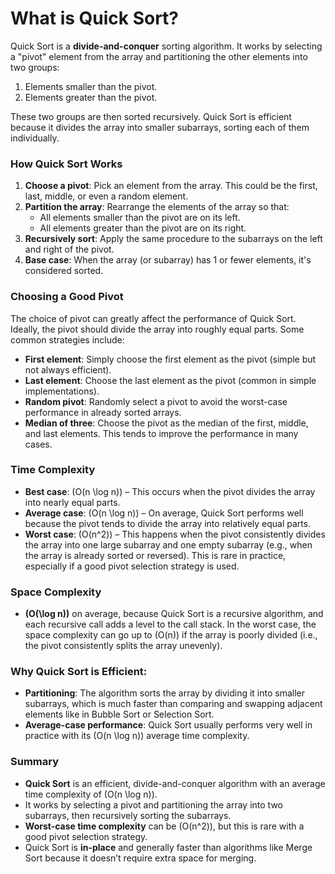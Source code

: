 # What is Quick Sort?

Quick Sort is a **divide-and-conquer** sorting algorithm. It works by selecting a "pivot" element from the array and partitioning the other elements into two groups:

1. Elements smaller than the pivot.
2. Elements greater than the pivot.

These two groups are then sorted recursively. Quick Sort is efficient because it divides the array into smaller subarrays, sorting each of them individually.

### How Quick Sort Works

1. **Choose a pivot**: Pick an element from the array. This could be the first, last, middle, or even a random element.
2. **Partition the array**: Rearrange the elements of the array so that:
   - All elements smaller than the pivot are on its left.
   - All elements greater than the pivot are on its right.
3. **Recursively sort**: Apply the same procedure to the subarrays on the left and right of the pivot.
4. **Base case**: When the array (or subarray) has 1 or fewer elements, it's considered sorted.

### Choosing a Good Pivot

The choice of pivot can greatly affect the performance of Quick Sort. Ideally, the pivot should divide the array into roughly equal parts. Some common strategies include:

- **First element**: Simply choose the first element as the pivot (simple but not always efficient).
- **Last element**: Choose the last element as the pivot (common in simple implementations).
- **Random pivot**: Randomly select a pivot to avoid the worst-case performance in already sorted arrays.
- **Median of three**: Choose the pivot as the median of the first, middle, and last elements. This tends to improve the performance in many cases.

### Time Complexity

- **Best case**: \(O(n \log n)\) – This occurs when the pivot divides the array into nearly equal parts.
- **Average case**: \(O(n \log n)\) – On average, Quick Sort performs well because the pivot tends to divide the array into relatively equal parts.
- **Worst case**: \(O(n^2)\) – This happens when the pivot consistently divides the array into one large subarray and one empty subarray (e.g., when the array is already sorted or reversed). This is rare in practice, especially if a good pivot selection strategy is used.

### Space Complexity

- **\(O(\log n)\)** on average, because Quick Sort is a recursive algorithm, and each recursive call adds a level to the call stack. In the worst case, the space complexity can go up to \(O(n)\) if the array is poorly divided (i.e., the pivot consistently splits the array unevenly).

### Why Quick Sort is Efficient:

- **Partitioning**: The algorithm sorts the array by dividing it into smaller subarrays, which is much faster than comparing and swapping adjacent elements like in Bubble Sort or Selection Sort.
- **Average-case performance**: Quick Sort usually performs very well in practice with its \(O(n \log n)\) average time complexity.

### Summary

- **Quick Sort** is an efficient, divide-and-conquer algorithm with an average time complexity of \(O(n \log n)\).
- It works by selecting a pivot and partitioning the array into two subarrays, then recursively sorting the subarrays.
- **Worst-case time complexity** can be \(O(n^2)\), but this is rare with a good pivot selection strategy.
- Quick Sort is **in-place** and generally faster than algorithms like Merge Sort because it doesn’t require extra space for merging.
